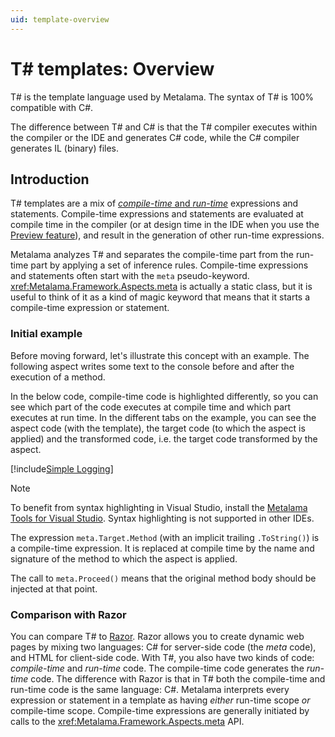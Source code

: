 ```yaml
---
uid: template-overview
---
```


# T# templates: Overview

T# is the template language used by Metalama. The syntax of T# is 100% compatible with C#.

The difference between T# and C# is that the T# compiler executes within the compiler or the IDE and generates C# code, while the C# compiler generates IL (binary) files.


## Introduction

T# templates are a mix of [_compile-time_ and _run-time_](xref:code-scope) expressions and statements. Compile-time expressions and statements are evaluated at compile time in the compiler (or at design time in the IDE when you use the [Preview feature](xref:preview)), and result in the generation of other run-time expressions.

Metalama analyzes T# and separates the compile-time part from the run-time part by applying a set of inference rules. Compile-time expressions and statements often start with the `meta` pseudo-keyword. <xref:Metalama.Framework.Aspects.meta> is actually a static class, but it is useful to think of it as a kind of magic keyword that means that it starts a compile-time expression or statement.


### Initial example

Before moving forward, let's illustrate this concept with an example. The following aspect writes some text to the console before and after the execution of a method.

In the below code, compile-time code is highlighted <span class="metalamaClassification_CompileTime">differently</span>, so you can see which part of the code executes at compile time and which part executes at run time. In the different tabs on the example, you can see the aspect code (with the template), the target code (to which the aspect is applied) and the transformed code, i.e. the target code transformed by the aspect.

[!include[Simple Logging](../../../code/Metalama.Documentation.SampleCode.AspectFramework/SimpleLogging.cs)]


> [!NOTE]
> To benefit from syntax highlighting in Visual Studio, install the [Metalama Tools for Visual Studio](https://marketplace.visualstudio.com/items?itemName=PostSharpTechnologies.metalama). Syntax highlighting is not supported in other IDEs.


The expression `meta.Target.Method` (with an implicit trailing `.ToString()`) is a compile-time expression. It is replaced at compile time by the name and signature of the method to which the aspect is applied.

The call to `meta.Proceed()` means that the original method body should be injected at that point.


### Comparison with Razor

You can compare T# to [Razor](https://learn.microsoft.com/aspnet/core/mvc/views/razor). Razor allows you to create dynamic web pages by mixing two languages: C# for server-side code (the *meta* code), and HTML for client-side code. With T#, you also have two kinds of code: *compile-time* and *run-time* code. The compile-time code generates the _run-time_ code. The difference with Razor is that in T# both the compile-time and run-time code is the same language: C#. Metalama interprets every expression or statement in a template as having *either* run-time scope *or* compile-time scope. Compile-time expressions are generally initiated by calls to the <xref:Metalama.Framework.Aspects.meta> API.


